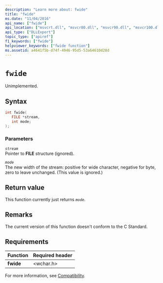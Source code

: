 ```yaml
---
description: "Learn more about: fwide"
title: "fwide"
ms.date: "11/04/2016"
api_name: ["fwide"]
api_location: ["msvcrt.dll", "msvcr80.dll", "msvcr90.dll", "msvcr100.dll", "msvcr100_clr0400.dll", "msvcr110.dll", "msvcr110_clr0400.dll", "msvcr120.dll", "msvcr120_clr0400.dll", "ucrtbase.dll"]
api_type: ["DLLExport"]
topic_type: ["apiref"]
f1_keywords: ["fwide"]
helpviewer_keywords: ["fwide function"]
ms.assetid: a4641f5b-d74f-4946-95d5-53a64610d28d
---
```

# `fwide`

Unimplemented.

## Syntax

```C
int fwide(
   FILE *stream,
   int mode;
);
```

### Parameters

*`stream`*\
Pointer to **FILE** structure (ignored).

*`mode`*\
The new width of the stream: positive for wide character, negative for byte, zero to leave unchanged. (This value is ignored.)

## Return value

This function currently just returns *`mode`*.

## Remarks

The current version of this function doesn't conform to the C Standard.

## Requirements

|Function|Required header|
|--------------|---------------------|
|**fwide**|\<wchar.h>|

For more information, see [Compatibility](../compatibility.md).
